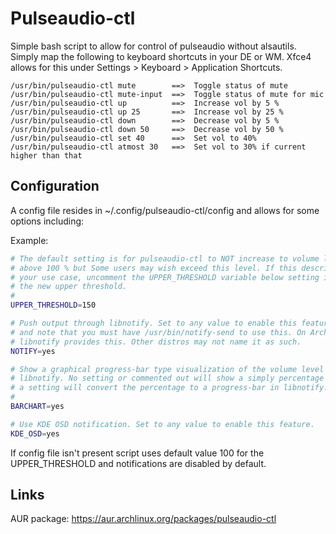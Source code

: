 # Pulseaudio-ctl
Simple bash script to allow for control of pulseaudio without alsautils. Simply map the following to keyboard shortcuts in your DE or WM. Xfce4 allows for this under Settings > Keyboard > Application Shortcuts.

	/usr/bin/pulseaudio-ctl mute        ==>  Toggle status of mute
	/usr/bin/pulseaudio-ctl mute-input  ==>  Toggle status of mute for mic
	/usr/bin/pulseaudio-ctl up          ==>  Increase vol by 5 %
	/usr/bin/pulseaudio-ctl up 25       ==>  Increase vol by 25 %
	/usr/bin/pulseaudio-ctl down        ==>  Decrease vol by 5 %
	/usr/bin/pulseaudio-ctl down 50     ==>  Decrease vol by 50 %
	/usr/bin/pulseaudio-ctl set 40      ==>  Set vol to 40%
	/usr/bin/pulseaudio-ctl atmost 30   ==>  Set vol to 30% if current higher than that

## Configuration
A config file resides in ~/.config/pulseaudio-ctl/config and allows for some options including:

Example:
```bash
# The default setting is for pulseaudio-ctl to NOT increase to volume level
# above 100 % but Some users may wish exceed this level. If this describes
# your use case, uncomment the UPPER_THRESHOLD variable below setting it to
# the new upper threshold.
#
UPPER_THRESHOLD=150

# Push output through libnotify. Set to any value to enable this feature
# and note that you must have /usr/bin/notify-send to use this. On Arch
# libnotify provides this. Other distros may not name it as such.
NOTIFY=yes

# Show a graphical progress-bar type visualization of the volume level in
# libnotify. No setting or commented out will show a simply percentage but
# a setting will convert the percentage to a progress-bar in libnotify.
#
BARCHART=yes

# Use KDE OSD notification. Set to any value to enable this feature.
KDE_OSD=yes
```

If config file isn't present script uses default value 100 for the UPPER_THRESHOLD and notifications are disabled by default.

## Links
AUR package: https://aur.archlinux.org/packages/pulseaudio-ctl
